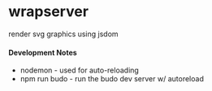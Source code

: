 # wrapserver

render svg graphics using jsdom

#### Development Notes

* nodemon - used for auto-reloading
* npm run budo - run the budo dev server w/ autoreload
